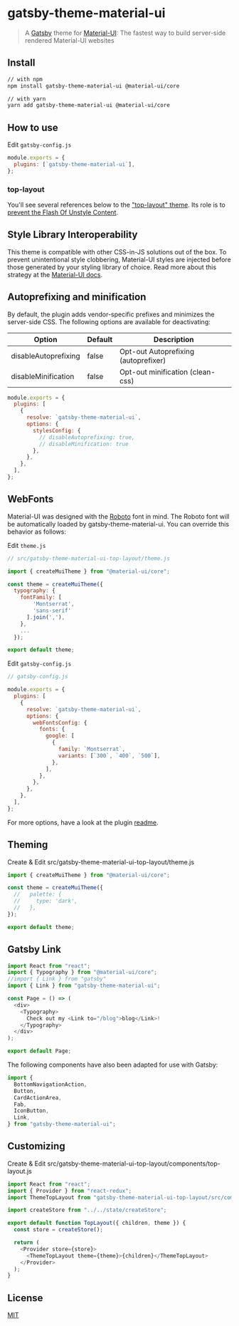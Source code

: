 # gatsby-theme-material-ui

> A [Gatsby](https://github.com/gatsbyjs/gatsby) theme for
> [Material-UI](https://github.com/mui-org/material-ui): The fastest way to build server-side rendered Material-UI websites

## Install

```sh
// with npm
npm install gatsby-theme-material-ui @material-ui/core

// with yarn
yarn add gatsby-theme-material-ui @material-ui/core
```

## How to use

Edit `gatsby-config.js`

```javascript
module.exports = {
  plugins: [`gatsby-theme-material-ui`],
};
```

### top-layout

You'll see several references below to the ["top-layout" theme](https://github.com/hupe1980/gatsby-theme-material-ui/tree/master/packages/gatsby-theme-material-ui-top-layout). Its role is to [prevent the Flash Of Unstyle Content](https://github.com/hupe1980/gatsby-theme-material-ui/pull/8).

## Style Library Interoperability

This theme is compatible with other CSS-in-JS solutions out of the box. To prevent unintentional style clobbering, Material-UI styles are injected before those generated by your styling library of choice. Read more about this strategy at the [Material-UI docs](https://material-ui.com/styles/advanced/#css-injection-order).

## Autoprefixing and minification

By default, the plugin adds vendor-specific prefixes and minimizes the server-side CSS. The following options are available for deactivating:

| Option               | Default | Description                          |
| -------------------- | ------- | ------------------------------------ |
| disableAutoprefixing | false   | Opt-out Autoprefixing (autoprefixer) |
| disableMinification  | false   | Opt-out minification (clean-css)     |

```javascript
module.exports = {
  plugins: [
    {
      resolve: `gatsby-theme-material-ui`,
      options: {
        stylesConfig: {
          // disableAutoprefixing: true,
          // disableMinification: true
        },
      },
    },
  ],
};
```

## WebFonts

Material-UI was designed with the [Roboto](https://fonts.google.com/specimen/Roboto) font in mind. The Roboto font will be automatically loaded by gatsby-theme-material-ui. You can override this behavior as follows:

Edit `theme.js`

```javascript
// src/gatsby-theme-material-ui-top-layout/theme.js

import { createMuiTheme } from "@material-ui/core";

const theme = createMuiTheme({
  typography: {
    fontFamily: [
        'Montserrat',
        'sans-serif'
      ].join(','),
    },
    ...
  });

export default theme;

```

Edit `gatsby-config.js`

```javascript
// gatsby-config.js

module.exports = {
  plugins: [
    {
      resolve: `gatsby-theme-material-ui`,
      options: {
        webFontsConfig: {
          fonts: {
            google: [
              {
                family: `Montserrat`,
                variants: [`300`, `400`, `500`],
              },
            ],
          },
        },
      },
    },
  ],
};
```

For more options, have a look at the plugin [readme](https://github.com/hupe1980/gatsby-plugin-webfonts/blob/master/gatsby-plugin-webfonts/README.md).

## Theming

Create & Edit src/gatsby-theme-material-ui-top-layout/theme.js

```javascript
import { createMuiTheme } from "@material-ui/core";

const theme = createMuiTheme({
  //   palette: {
  //     type: 'dark',
  //   },
});

export default theme;
```

## Gatsby Link

```javascript
import React from "react";
import { Typography } from "@material-ui/core";
//import { Link } from "gatsby"
import { Link } from "gatsby-theme-material-ui";

const Page = () => (
  <div>
    <Typography>
      Check out my <Link to="/blog">blog</Link>!
    </Typography>
  </div>
);

export default Page;
```

The following components have also been adapted for use with Gatsby:

```javascript
import {
  BottomNavigationAction,
  Button,
  CardActionArea,
  Fab,
  IconButton,
  Link,
} from "gatsby-theme-material-ui";
```

## Customizing

Create & Edit src/gatsby-theme-material-ui-top-layout/components/top-layout.js

```javascript
import React from "react";
import { Provider } from "react-redux";
import ThemeTopLayout from "gatsby-theme-material-ui-top-layout/src/components/top-layout";

import createStore from "../../state/createStore";

export default function TopLayout({ children, theme }) {
  const store = createStore();

  return (
    <Provider store={store}>
      <ThemeTopLayout theme={theme}>{children}</ThemeTopLayout>
    </Provider>
  );
}
```

## License

[MIT](LICENSE)
